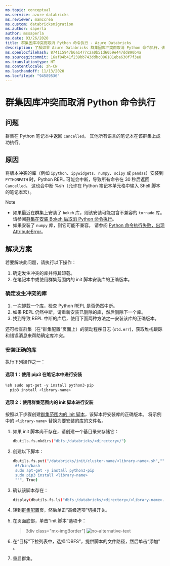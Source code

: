 ```yaml
---
ms.topic: conceptual
ms.service: azure-databricks
ms.reviewer: mamccrea
ms.custom: databricksmigration
ms.author: saperla
author: mssaperla
ms.date: 03/26/2020
title: 群集因库冲突而取消 Python 命令执行 - Azure Databricks
description: 了解如果 Azure Databricks 群集因库冲突而取消 Python 命令执行，该执行哪些操作。
ms.openlocfilehash: 874115947b6a1477c2a0b51d6059e447dd890b4a
ms.sourcegitcommit: 16af84b41f239bb743ddbc086181eba630f7f3e8
ms.translationtype: HT
ms.contentlocale: zh-CN
ms.lasthandoff: 11/13/2020
ms.locfileid: "94589536"
---
```

# <a name="cluster-cancels-python-command-execution-due-to-library-conflict"></a><a id="cluster-cancels-python-command-execution-due-to-library-conflict"> </a><a id="python-command-cancelled"> </a>群集因库冲突而取消 Python 命令执行

## <a name="problem"></a>问题

群集在 Python 笔记本中返回 `Cancelled`。 其他所有语言的笔记本在该群集上成功执行。

## <a name="cause"></a>原因

将版本冲突的库（例如 `ipython`、`ipywidgets`、`numpy`、`scipy` 或 `pandas`）安装到 `PYTHONPATH` 时，Python REPL 可能会中断，导致所有命令在 30 秒后返回 `Cancelled`。 这也会中断 %sh（允许在 Python 笔记本单元格中输入 Shell 脚本的笔记本宏）。

> [!NOTE]
>
> * 如果最近在群集上安装了 `bokeh` 库，则该安装可能包含不兼容的 `tornado` 库。 请参阅[群集在安装 Bokeh 后取消 Python 命令执行](python-cmd-fails-tornado-version.md)。
> * 如果安装了 `numpy` 库，则它可能不兼容。 请参阅 [Python 命令执行失败，出现 AttributeError](python-exec-display-cancelled.md)。

## <a name="solution"></a>解决方案

若要解决此问题，请执行以下操作：

1. 确定发生冲突的库并将其卸载。
2. 在笔记本中或使用群集范围内的 init 脚本安装库的正确版本。

### <a name="identify-the-conflicting-library"></a>确定发生冲突的库

1. 一次卸载一个库，检查 Python REPL 是否仍然中断。
2. 如果 REPL 仍然中断，请重新安装已删除的库，然后删除下一个库。
3. 找到导致 REPL 中断的库后，使用下面两种方法之一安装该库的正确版本。

还可检查群集（在“群集配置”页面上）的驱动程序日志 (`std.err`)，获取堆栈跟踪和错误消息来帮助确定库冲突。

### <a name="install-the-correct-library"></a>安装正确的库

执行下列操作之一：

#### <a name="option-1-install-in-a-notebook-using-pip3"></a>选项 1：使用 pip3 在笔记本中进行安装

```python
%sh sudo apt-get -y install python3-pip
  pip3 install <library-name>
```

#### <a name="option-2-install-using-a-cluster-scoped-init-script"></a>选项 2：使用群集范围内的 init 脚本进行安装

按照以下步骤创建[群集范围内的 init 脚本](/databricks/clusters/init-scripts#cluster-scoped-init-script)，该脚本将安装库的正确版本。 将示例中的 `<library-name>` 替换为要安装的库的文件名。

1. 如果 init 脚本尚不存在，请创建一个基目录来存储它：

   ```bash
   dbutils.fs.mkdirs("dbfs:/databricks/<directory>/")
   ```

2. 创建以下脚本：

   ```bash
   dbutils.fs.put("/databricks/init/cluster-name/<library-name>.sh","""
    #!/bin/bash
    sudo apt-get -y install python3-pip
    sudo pip3 install <library-name>
    """, True)
   ```

3. 确认该脚本存在：

   ```bash
   display(dbutils.fs.ls("dbfs:/databricks/<directory>/<library-name>.sh"))
   ```

4. 转到[群集配置](/databricks//clusters/clusters-manage#edit-a-cluster)页，然后单击“高级选项”切换开关。
5. 在页面底部，单击“Init 脚本”选项卡：

   > [!div class="mx-imgBorder"]
   > ![no-alternative-text](../_static/images/clusters/init-script-tab.png)

6. 在“目标”下拉列表中，选择“DBFS”，提供脚本的文件路径，然后单击“添加”  。
7. 重启群集。